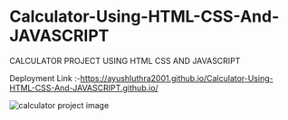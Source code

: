 # Calculator-Using-HTML-CSS-And-JAVASCRIPT

 CALCULATOR PROJECT USING HTML CSS AND JAVASCRIPT
 
 Deployment Link :-https://ayushluthra2001.github.io/Calculator-Using-HTML-CSS-And-JAVASCRIPT.github.io/
 
 ![calculator project image](https://user-images.githubusercontent.com/71180629/167473297-91d04a37-0271-4cff-8757-05af3f165ea3.PNG)

